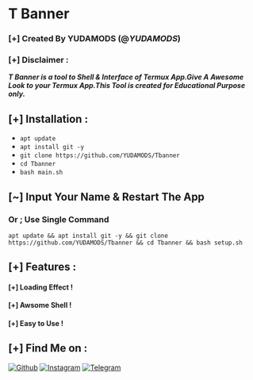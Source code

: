 # T Banner
### [+] Created By YUDAMODS (@***YUDAMODS***)
### [+] Disclaimer :
***T Banner is a tool to Shell & Interface of Termux App.Give A Awesome Look to your Termux App.This Tool is created for Educational Purpose only.***

## [+] Installation :

* ```apt update```
* ```apt install git -y```
* ```git clone https://github.com/YUDAMODS/Tbanner```
* ```cd Tbanner```
* ```bash main.sh```
## [~] Input Your Name & Restart The App
### Or ; Use Single Command
```
apt update && apt install git -y && git clone https://github.com/YUDAMODS/Tbanner && cd Tbanner && bash setup.sh
```

## [+] Features :
#### [+] Loading Effect !
#### [+] Awsome Shell !
#### [+] Easy to Use !

## [+] Find Me on :

[![Github](https://img.shields.io/badge/Github-YUDA-MODS-green?style=for-the-badge&logo=github)](https://github.com/YUDAMODS)
[![Instagram](https://img.shields.io/badge/IG-%40YUDAMODS-red?style=for-the-badge&logo=instagram)](https://www.instagram.com/yudamods)
[![Telegram](https://img.shields.io/badge/Chat-Messenger-blue?style=for-the-badge&logo=messenger)](https://t.me/YUDAMODS)


